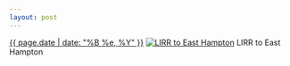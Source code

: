 ```yaml
---
layout: post
---
```


<p>
  <time><a href="/510">{{ page.date | date: "%B %e, %Y" }}</a></time>
  <a href="/510"><img src="{{ site.assets_url }}/510-640.jpg" srcset="{{ site.assets_url }}/510-1280.jpg 1280w, {{ site.assets_url }}/510-960.jpg 960w, {{ site.assets_url }}/510-640.jpg 640w, {{ site.assets_url }}/510-320.jpg 320w" sizes="(min-width: 700px) 50vw, calc(100vw - 2rem)" alt="LIRR to East Hampton" /></a>
  <span>LIRR to East Hampton</span>
</p>
